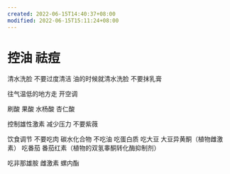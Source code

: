 ```yaml
---
created: 2022-06-15T14:40:37+08:00
modified: 2022-06-15T15:11:24+08:00
---
```


# 控油 祛痘

清水洗脸 不要过度清洁 油的时候就清水洗脸 不要抹乳膏

往气温低的地方走 开空调

刷酸 果酸 水杨酸 杏仁酸

控制雄性激素 减少压力 不要紫薇

饮食调节
不要吃肉 碳水化合物 不吃油  吃蛋白质
吃大豆 大豆异黄酮（植物雌激素）
吃番茄 番茄红素（植物的双氢睾酮转化酶抑制剂）

吃非那雄胺 雌激素 螺内酯

